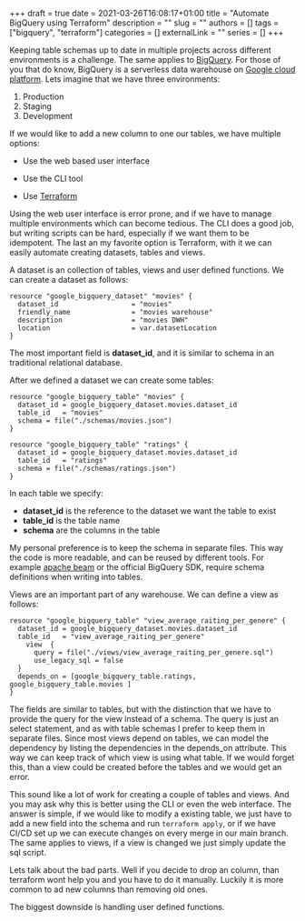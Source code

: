 +++ 
draft = true
date = 2021-03-26T16:08:17+01:00
title = "Automate BigQuery using Terraform"
description = ""
slug = ""
authors = []
tags = ["bigquery", "terraform"]
categories = []
externalLink = ""
series = []
+++

Keeping table schemas up to date in multiple projects across different environments is a challenge. The same applies to [BigQuery](https://cloud.google.com/bigquery/). For those of you that do know, BigQuery is a serverless data warehouse on [Google cloud platform](https://cloud.google.com/). Lets imagine that we have three environments:

1. Production
2. Staging
3. Development

If we would like to add a new column to one our tables, we have multiple options:

* Use the web based user interface

* Use the CLI tool

* Use [Terraform](https://www.terraform.io/)

Using the web user interface is error prone, and if we have to manage multiple environments which can become tedious. The CLI does a good job, but writing scripts can be hard, especially if we want them to be idempotent. The last an my favorite option is Terraform, with it we can easily automate creating datasets, tables and views. 

A dataset is an collection of tables, views and user defined functions. We can create a dataset as follows:

```
resource "google_bigquery_dataset" "movies" {
  dataset_id                  = "movies"
  friendly_name               = "movies warehouse"
  description                 = "movies DWH"
  location                    = var.datasetLocation
}
```
The most important field is **dataset_id**, and it is similar to schema in an traditional relational database.

After we defined a dataset we can create some tables:

````
resource "google_bigquery_table" "movies" {
  dataset_id = google_bigquery_dataset.movies.dataset_id
  table_id   = "movies"
  schema = file("./schemas/movies.json")
}

resource "google_bigquery_table" "ratings" {
  dataset_id = google_bigquery_dataset.movies.dataset_id
  table_id   = "ratings"
  schema = file("./schemas/ratings.json")
}
````

In each table we specify:

* **dataset_id** is the reference to the dataset we want the table to exist
* **table_id** is the table name
* **schema** are the columns in the table

My personal preference is to keep the schema in separate files. This way the code is more readable, and can be reused by different tools.  For example [apache beam](https://beam.apache.org) or the official BigQuery SDK, require schema definitions when writing into tables.

Views are an important part of any warehouse. We can define a view as follows:

```
resource "google_bigquery_table" "view_average_raiting_per_genere" {
  dataset_id = google_bigquery_dataset.movies.dataset_id
  table_id   = "view_average_raiting_per_genere"
    view  {
      query = file("./views/view_average_raiting_per_genere.sql")
      use_legacy_sql = false
  }
  depends_on = [google_bigquery_table.ratings, google_bigquery_table.movies ]
}
```

The fields are similar to tables, but with the distinction that we have to provide the query for the view instead of a schema. The query is just an select statement, and as with table schemas I prefer to keep them in separate files. Since most views depend on tables, we can model the dependency by listing the dependencies in the depends_on attribute. This way we can keep track of which view is using what table. If we would forget this, than a view could be created before the tables and we would get an error. 

This sound like a lot of work for creating a couple of tables and views. And you may ask why this is better using the CLI or even the web interface. The answer is simple, if we would like to modify a existing table, we just have to add a new field into the schema and run ```terraform apply```, or if we have CI/CD set up we can execute changes on every merge in our main branch. The same applies to views, if a view is changed we just simply update the sql script. 

Lets talk about the bad parts. Well if you decide to drop an column, than terraform wont help you and you have to do it manually. Luckily it is more common to ad new columns than removing old ones.

The biggest downside is handling user defined functions. 
